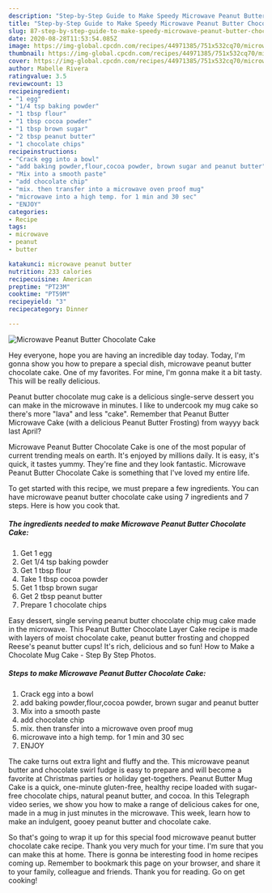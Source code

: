 ```yaml
---
description: "Step-by-Step Guide to Make Speedy Microwave Peanut Butter Chocolate Cake"
title: "Step-by-Step Guide to Make Speedy Microwave Peanut Butter Chocolate Cake"
slug: 87-step-by-step-guide-to-make-speedy-microwave-peanut-butter-chocolate-cake
date: 2020-08-28T11:53:54.085Z
image: https://img-global.cpcdn.com/recipes/44971385/751x532cq70/microwave-peanut-butter-chocolate-cake-recipe-main-photo.jpg
thumbnail: https://img-global.cpcdn.com/recipes/44971385/751x532cq70/microwave-peanut-butter-chocolate-cake-recipe-main-photo.jpg
cover: https://img-global.cpcdn.com/recipes/44971385/751x532cq70/microwave-peanut-butter-chocolate-cake-recipe-main-photo.jpg
author: Mabelle Rivera
ratingvalue: 3.5
reviewcount: 13
recipeingredient:
- "1 egg"
- "1/4 tsp baking powder"
- "1 tbsp flour"
- "1 tbsp cocoa powder"
- "1 tbsp brown sugar"
- "2 tbsp peanut butter"
- "1 chocolate chips"
recipeinstructions:
- "Crack egg into a bowl"
- "add baking powder,flour,cocoa powder, brown sugar and peanut butter"
- "Mix into a smooth paste"
- "add chocolate chip"
- "mix. then transfer into a microwave oven proof mug"
- "microwave into a high temp. for 1 min and 30 sec"
- "ENJOY"
categories:
- Recipe
tags:
- microwave
- peanut
- butter

katakunci: microwave peanut butter 
nutrition: 233 calories
recipecuisine: American
preptime: "PT23M"
cooktime: "PT59M"
recipeyield: "3"
recipecategory: Dinner

---
```



![Microwave Peanut Butter Chocolate Cake](https://img-global.cpcdn.com/recipes/44971385/751x532cq70/microwave-peanut-butter-chocolate-cake-recipe-main-photo.jpg)

Hey everyone, hope you are having an incredible day today. Today, I'm gonna show you how to prepare a special dish, microwave peanut butter chocolate cake. One of my favorites. For mine, I'm gonna make it a bit tasty. This will be really delicious.

Peanut butter chocolate mug cake is a delicious single-serve dessert you can make in the microwave in minutes. I like to undercook my mug cake so there&#39;s more &#34;lava&#34; and less &#34;cake&#34;. Remember that Peanut Butter Microwave Cake (with a delicious Peanut Butter Frosting) from wayyy back last April?

Microwave Peanut Butter Chocolate Cake is one of the most popular of current trending meals on earth. It's enjoyed by millions daily. It is easy, it's quick, it tastes yummy. They're fine and they look fantastic. Microwave Peanut Butter Chocolate Cake is something that I've loved my entire life.


To get started with this recipe, we must prepare a few ingredients. You can have microwave peanut butter chocolate cake using 7 ingredients and 7 steps. Here is how you cook that.

<!--inarticleads1-->

##### The ingredients needed to make Microwave Peanut Butter Chocolate Cake:

1. Get 1 egg
1. Get 1/4 tsp baking powder
1. Get 1 tbsp flour
1. Take 1 tbsp cocoa powder
1. Get 1 tbsp brown sugar
1. Get 2 tbsp peanut butter
1. Prepare 1 chocolate chips


Easy dessert, single serving peanut butter chocolate chip mug cake made in the microwave. This Peanut Butter Chocolate Layer Cake recipe is made with layers of moist chocolate cake, peanut butter frosting and chopped Reese&#39;s peanut butter cups! It&#39;s rich, delicious and so fun! How to Make a Chocolate Mug Cake - Step By Step Photos. 

<!--inarticleads2-->

##### Steps to make Microwave Peanut Butter Chocolate Cake:

1. Crack egg into a bowl
1. add baking powder,flour,cocoa powder, brown sugar and peanut butter
1. Mix into a smooth paste
1. add chocolate chip
1. mix. then transfer into a microwave oven proof mug
1. microwave into a high temp. for 1 min and 30 sec
1. ENJOY


The cake turns out extra light and fluffy and the. This microwave peanut butter and chocolate swirl fudge is easy to prepare and will become a favorite at Christmas parties or holiday get-togethers. Peanut Butter Mug Cake is a quick, one-minute gluten-free, healthy recipe loaded with sugar-free chocolate chips, natural peanut butter, and cocoa. In this Telegraph video series, we show you how to make a range of delicious cakes for one, made in a mug in just minutes in the microwave. This week, learn how to make an indulgent, gooey peanut butter and chocolate cake. 

So that's going to wrap it up for this special food microwave peanut butter chocolate cake recipe. Thank you very much for your time. I'm sure that you can make this at home. There is gonna be interesting food in home recipes coming up. Remember to bookmark this page on your browser, and share it to your family, colleague and friends. Thank you for reading. Go on get cooking!
